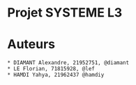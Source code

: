 # Projet SYSTEME L3

# Auteurs

    * DIAMANT Alexandre, 21952751, @diamant
    * LE Florian, 71815928, @lef
    * HAMDI Yahya, 21962437 @hamdiy